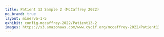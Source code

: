 ```yaml
---
title: Patient 13 Sample 2 (McCaffrey 2022)
no_brand: true
layout: minerva-1-5
exhibit: config-mccaffrey-2022/Patient13-2 
images: https://s3.amazonaws.com/www.cycif.org/mccaffrey-2022/Patient13-2
---
```

